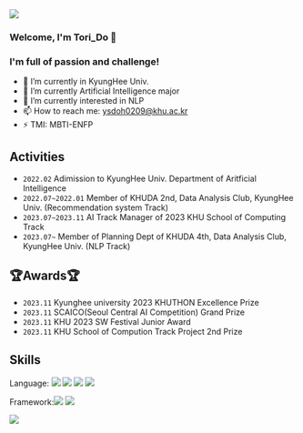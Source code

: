 <img src="https://capsule-render.vercel.app/api?type=waving&color=auto&height=300&section=header&text=Tori's%20GitHub&fontSize=90" />


### Welcome, I'm Tori_Do 👋
###  I'm full of passion and challenge!
- 🔭 I’m currently in KyungHee Univ.
- 🌱 I’m currently Artificial Intelligence major
- 🤔 I’m currently interested in NLP
- 📫 How to reach me: ysdoh0209@khu.ac.kr
- ⚡ TMI: MBTI-ENFP


## Activities
-  `2022.02` Adimission to KyungHee Univ. Department of Aritficial Intelligence
-  `2022.07~2022.01` Member of KHUDA 2nd, Data Analysis Club, KyungHee Univ. (Recommendation system Track)
-  `2023.07~2023.11` AI Track Manager of 2023 KHU School of Computing Track
-  `2023.07~` Member of Planning Dept of KHUDA 4th, Data Analysis Club, KyungHee Univ. (NLP Track)

## 🏆Awards🏆
- `2023.11` Kyunghee university 2023 KHUTHON Excellence Prize
- `2023.11` SCAICO(Seoul Central AI Competition) Grand Prize
- `2023.11` KHU 2023 SW Festival Junior Award
- `2023.11` KHU School of Compution Track Project 2nd Prize
  

## Skills


Language: <img src="https://img.shields.io/badge/Python-3776AB?style=for-the-badge&logo=Python&logoColor=white"> <img src="https://img.shields.io/badge/C++-00599C?style=for-the-badge&logo=C++&logoColor=white"> <img src="https://img.shields.io/badge/HTML5-E34F26?style=for-the-badge&logo=HTML5&logoColor=white"> <img src="https://img.shields.io/badge/CSS3-1572B6?style=for-the-badge&logo=CSS3&logoColor=white"> 

Framework:<img src="https://img.shields.io/badge/TensorFlow-FF6F00?style=for-the-badge&logo=TensorFlow&logoColor=white"> <img src="https://img.shields.io/badge/Keras-D00000?style=for-the-badge&logo=Keras&logoColor=white"> 

<img src="https://github-readme-stats.vercel.app/api/top-langs/?username=DoYunseo&layout=compact"><br><br>



<!--
**DoYunseo/DoYunseo** is a ✨ _special_ ✨ repository because its `README.md` (this file) appears on your GitHub profile.

Here are some ideas to get you started:

- 🔭 I’m currently working on ...
- 🌱 I’m currently learning ...
- 👯 I’m looking to collaborate on ...
- 🤔 I’m looking for help with ...
- 💬 Ask me about ...
- 📫 How to reach me: ...
- 😄 Pronouns: ...
- ⚡ Fun fact: ...
-->
